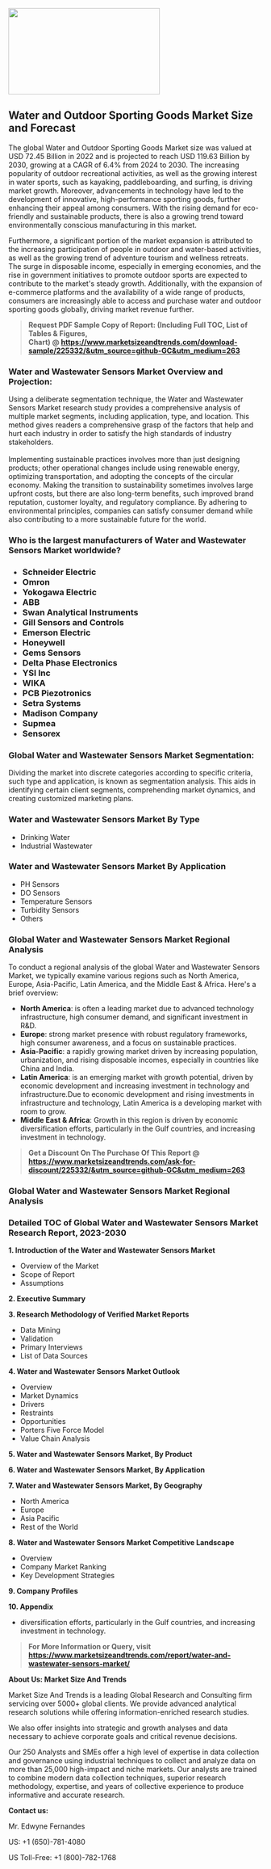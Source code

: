 <p><img class="alignnone size-medium wp-image-20088" src="https://ffe5etoiles.com/wp-content/uploads/2024/12/MST1-300x171.png" alt="" width="300" height="171" /></p><h2>Water and Outdoor Sporting Goods Market Size and Forecast</h2><p>The global Water and Outdoor Sporting Goods Market size was valued at USD 72.45 Billion in 2022 and is projected to reach USD 119.63 Billion by 2030, growing at a CAGR of 6.4% from 2024 to 2030. The increasing popularity of outdoor recreational activities, as well as the growing interest in water sports, such as kayaking, paddleboarding, and surfing, is driving market growth. Moreover, advancements in technology have led to the development of innovative, high-performance sporting goods, further enhancing their appeal among consumers. With the rising demand for eco-friendly and sustainable products, there is also a growing trend toward environmentally conscious manufacturing in this market.</p><p>Furthermore, a significant portion of the market expansion is attributed to the increasing participation of people in outdoor and water-based activities, as well as the growing trend of adventure tourism and wellness retreats. The surge in disposable income, especially in emerging economies, and the rise in government initiatives to promote outdoor sports are expected to contribute to the market's steady growth. Additionally, with the expansion of e-commerce platforms and the availability of a wide range of products, consumers are increasingly able to access and purchase water and outdoor sporting goods globally, driving market revenue further.</p></p><blockquote id="" class=""><strong>Request PDF Sample Copy of Report: (Including Full TOC, List of Tables &amp; Figures, Chart)&nbsp;@&nbsp;<strong><a href="https://www.marketsizeandtrends.com/download-sample/225332/&utm_source=github-GC&utm_medium=263" target="_blank">https://www.marketsizeandtrends.com/download-sample/225332/&utm_source=github-GC&utm_medium=263</a></strong></strong></blockquote><h3 id="" class="">Water and Wastewater Sensors Market&nbsp;Overview and Projection:</h3><p id="" class="">Using a deliberate segmentation technique, the Water and Wastewater Sensors Market research study provides a comprehensive analysis of multiple market segments, including application, type, and location. This method gives readers a comprehensive grasp of the factors that help and hurt each industry in order to satisfy the high standards of industry stakeholders. <br /> <br />Implementing sustainable practices involves more than just designing products; other operational changes include using renewable energy, optimizing transportation, and adopting the concepts of the circular economy. Making the transition to sustainability sometimes involves large upfront costs, but there are also long-term benefits, such improved brand reputation, customer loyalty, and regulatory compliance. By adhering to environmental principles, companies can satisfy consumer demand while also contributing to a more sustainable future for the world.</p><h3 id="" class="">Who is the largest manufacturers of&nbsp;Water and Wastewater Sensors Market worldwide?</h3><h3 class=""><p><ul><li>Schneider Electric </li><li> Omron </li><li> Yokogawa Electric </li><li> ABB </li><li> Swan Analytical Instruments </li><li> Gill Sensors and Controls </li><li> Emerson Electric </li><li> Honeywell </li><li> Gems Sensors </li><li> Delta Phase Electronics </li><li> YSI Inc </li><li> WIKA </li><li> PCB Piezotronics </li><li> Setra Systems </li><li> Madison Company </li><li> Supmea </li><li> Sensorex</li></ul></p></h3><h3 id="" class="">Global&nbsp;Water and Wastewater Sensors Market Segmentation:</h3><p id="" class="">Dividing the market into discrete categories according to specific criteria, such type and application, is known as segmentation analysis. This aids in identifying certain client segments, comprehending market dynamics, and creating customized marketing plans.</p><h3 id="" class="">Water and Wastewater Sensors Market&nbsp;By Type</h3><p><p><ul><li>Drinking Water</li><li> Industrial Wastewater</p></li></ul></p></p><h3 id="" class="">Water and Wastewater Sensors Market&nbsp;By Application</h3><p class=""><p><ul><li>PH Sensors</li><li> DO Sensors</li><li> Temperature Sensors</li><li> Turbidity Sensors</li><li> Others</li></ul></p></p><h3 id="" class="">Global Water and Wastewater Sensors Market Regional Analysis</h3><p id="" class="">To conduct a regional analysis of the global Water and Wastewater Sensors Market, we typically examine various regions such as North America, Europe, Asia-Pacific, Latin America, and the Middle East &amp; Africa. Here's a brief overview:</p><ul><li><strong>North America</strong>: is often a leading market due to advanced technology infrastructure, high consumer demand, and significant investment in R&amp;D.</li><li><strong>Europe</strong>: strong market presence with robust regulatory frameworks, high consumer awareness, and a focus on sustainable practices.</li><li><strong>Asia-Pacific</strong>: a rapidly growing market driven by increasing population, urbanization, and rising disposable incomes, especially in countries like China and India.</li><li><strong>Latin America</strong>: is an emerging market with growth potential, driven by economic development and increasing investment in technology and infrastructure.Due to economic development and rising investments in infrastructure and technology, Latin America is a developing market with room to grow.</li><li><strong>Middle East &amp; Africa</strong>: Growth in this region is driven by economic diversification efforts, particularly in the Gulf countries, and increasing investment in technology.</li></ul><blockquote id="" class=""><strong>Get a Discount On The Purchase Of This Report @ <strong><a href="https://www.marketsizeandtrends.com/ask-for-discount/225332/&utm_source=github-GC&utm_medium=263" target="_blank">https://www.marketsizeandtrends.com/ask-for-discount/225332/&utm_source=github-GC&utm_medium=263</a></strong></strong></blockquote><h3 id="" class="">Global Water and Wastewater Sensors Market Regional Analysis</h3><h3 id="" class="">Detailed TOC of Global Water and Wastewater Sensors Market Research Report, 2023-2030</h3><p id="" class=""><strong>1. Introduction of the Water and Wastewater Sensors Market</strong></p><ul><li>Overview of the Market</li><li>Scope of Report</li><li>Assumptions</li></ul><p id="" class=""><strong>2. Executive Summary</strong></p><p id="" class=""><strong>3. Research Methodology of Verified Market Reports</strong></p><ul><li>Data Mining</li><li>Validation</li><li>Primary Interviews</li><li>List of Data Sources</li></ul><p id="" class=""><strong>4. Water and Wastewater Sensors Market Outlook</strong></p><ul><li>Overview</li><li>Market Dynamics</li><li>Drivers</li><li>Restraints</li><li>Opportunities</li><li>Porters Five Force Model</li><li>Value Chain Analysis</li></ul><p id="" class=""><strong>5. Water and Wastewater Sensors Market, By Product</strong></p><p id="" class=""><strong>6. Water and Wastewater Sensors Market, By Application</strong></p><p id="" class=""><strong>7. Water and Wastewater Sensors Market, By Geography</strong></p><ul><li>North America</li><li>Europe</li><li>Asia Pacific</li><li>Rest of the World</li></ul><p id="" class=""><strong>8. Water and Wastewater Sensors Market Competitive Landscape</strong></p><ul><li>Overview</li><li>Company Market Ranking</li><li>Key Development Strategies</li></ul><p id="" class=""><strong>9. Company Profiles</strong></p><p id="" class=""><strong>10. Appendix</strong></p><ul><li>diversification efforts, particularly in the Gulf countries, and increasing investment in technology.</li></ul><blockquote id="" class=""><strong>For More Information or Query, visit <strong><strong><a href="https://www.marketsizeandtrends.com/report/water-and-wastewater-sensors-market/" target="_blank">https://www.marketsizeandtrends.com/report/water-and-wastewater-sensors-market/</a></strong></strong></strong></blockquote><p id="" class=""><strong>About Us: Market Size And Trends</strong></p><p id="" class="">Market Size And Trends is a leading Global Research and Consulting firm servicing over 5000+ global clients. We provide advanced analytical research solutions while offering information-enriched research studies.</p><p id="" class="">We also offer insights into strategic and growth analyses and data necessary to achieve corporate goals and critical revenue decisions.</p><p id="" class="">Our 250 Analysts and SMEs offer a high level of expertise in data collection and governance using industrial techniques to collect and analyze data on more than 25,000 high-impact and niche markets. Our analysts are trained to combine modern data collection techniques, superior research methodology, expertise, and years of collective experience to produce informative and accurate research.</p><p id="" class=""><strong>Contact us:</strong></p><p id="" class="">Mr. Edwyne Fernandes</p><p id="" class="">US: +1 (650)-781-4080</p><p id="" class="">US Toll-Free: +1 (800)-782-1768</p>
